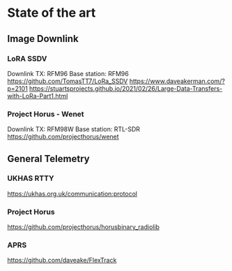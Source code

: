 # State of the art

## Image Downlink

### LoRA SSDV
Downlink TX: RFM96
Base station: RFM96
https://github.com/TomasTT7/LoRa_SSDV
https://www.daveakerman.com/?p=2101
https://stuartsprojects.github.io/2021/02/26/Large-Data-Transfers-with-LoRa-Part1.html

### Project Horus - Wenet
Downlink TX: RFM98W
Base station: RTL-SDR
https://github.com/projecthorus/wenet

## General Telemetry

### UKHAS RTTY
https://ukhas.org.uk/communication:protocol

### Project Horus
https://github.com/projecthorus/horusbinary_radiolib

### APRS
https://github.com/daveake/FlexTrack
